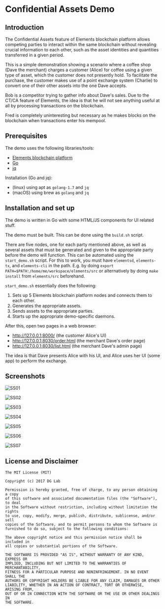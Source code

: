 # Confidential Assets Demo

## Introduction

The Confidential Assets feature of Elements blockchain platform allows competing parties to interact
within the same blockchain without revealing crucial information to each other, such as the asset 
identities and quantities transferred in a given period.

This is a simple demonstration showing a scenario where a coffee shop (Dave the merchant) charges
a customer (Alice) for coffee using a given type of asset, which the customer does not presently hold.
To facilitate the purchase, the customer makes use of a point exchange system (Charlie) to convert one
of their other assets into the one Dave accepts.

Bob is a competitor trying to gather info about Dave's sales. Due to the CT/CA feature of Elements,
the idea is that he will not see anything useful at all by processing transactions on the blockchain.

Fred is completely uninteresting but necessary as he makes blocks on the blockchain when transactions
enter his mempool.

## Prerequisites

The demo uses the following libraries/tools:

* [Elements blockchain platform](https://github.com/ElementsProject/elements)
* [Go](https://golang.org/)
* [jq](https://stedolan.github.io/jq/)

Installation (Go and jq):
* (linux) using apt as `golang-1.7` and `jq`
* (macOS) using brew as `golang` and `jq`

## Installation and set up

The demo is written in Go with some HTML/JS components for UI related stuff.

The demo must be built. This can be done using the `build.sh` script.

There are five nodes, one for each party mentioned above, as well as several assets that must be
generated and given to the appropriate party before the demo will function. This can be automated using
the `start_demo.sh` script. For this to work, you must have `elementsd`, `elements-tx`, and `elements-cli`
in the path. E.g. by doing `export PATH=$PATH:/home/me/workspace/elements/src` or alternatively by doing
`make install` from `elements/src` beforehand.

`start_demo.sh` essentially does the following:

1. Sets up 5 Elements blockchain platform nodes and connects them to each other.
2. Generates the appropriate assets.
3. Sends assets to the appropriate parties.
4. Starts up the appropriate demo-specific daemons.

After this, open two pages in a web browser:
- http://127.0.0.1:8000/ (the customer Alice's UI)
- http://127.0.0.1:8030/order.html (the merchant Dave's order page)
- http://127.0.0.1:8030/list.html (the merchant Dave's admin page)

The idea is that Dave presents Alice with his UI, and Alice uses her UI (some app) to perform the
exchange.

## Screenshots

![SS01](doc/ss01.png)

![SS02](doc/ss02.png)

![SS03](doc/ss03.png)

![SS04](doc/ss04.png)

![SS05](doc/ss05.png)

![SS06](doc/ss06.png)

![SS07](doc/ss07.png)

## License and Disclaimer

```
The MIT License (MIT)

Copyright (c) 2017 DG Lab

Permission is hereby granted, free of charge, to any person obtaining a copy
of this software and associated documentation files (the "Software"), to deal
in the Software without restriction, including without limitation the rights
to use, copy, modify, merge, publish, distribute, sublicense, and/or sell
copies of the Software, and to permit persons to whom the Software is
furnished to do so, subject to the following conditions:

The above copyright notice and this permission notice shall be included in
all copies or substantial portions of the Software.

THE SOFTWARE IS PROVIDED "AS IS", WITHOUT WARRANTY OF ANY KIND, EXPRESS OR
IMPLIED, INCLUDING BUT NOT LIMITED TO THE WARRANTIES OF MERCHANTABILITY,
FITNESS FOR A PARTICULAR PURPOSE AND NONINFRINGEMENT. IN NO EVENT SHALL THE
AUTHORS OR COPYRIGHT HOLDERS BE LIABLE FOR ANY CLAIM, DAMAGES OR OTHER
LIABILITY, WHETHER IN AN ACTION OF CONTRACT, TORT OR OTHERWISE, ARISING FROM,
OUT OF OR IN CONNECTION WITH THE SOFTWARE OR THE USE OR OTHER DEALINGS IN
THE SOFTWARE.
```
